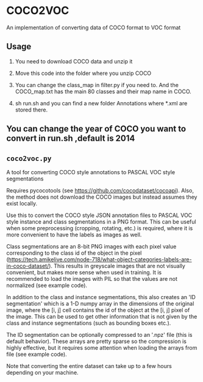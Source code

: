 # COCO2VOC
An implementation of converting data of COCO format to VOC format

## Usage
1. You need to download COCO data and unzip it

2. Move this code into the folder where you unzip COCO

3. You can change the class_map in filter.py if you need to. And the COCO_map.txt has the main 80 classes and their map name in COCO.

4. sh run.sh and you can find a new folder Annotations where *.xml are stored there.

## You can change the year of COCO you want to convert in run.sh ,default is 2014
## ```coco2voc.py```
A tool for converting COCO style annotations to PASCAL VOC style segmentations

Requires pycocotools (see https://github.com/cocodataset/cocoapi). Also, the
method does not download the COCO images but instead assumes they exist
locally.

Use this to convert the COCO style JSON annotation files to PASCAL VOC style
instance and class segmentations in a PNG format. This can be useful when some
preprocessing (cropping, rotating, etc.) is required, where it is more
convenient to have the labels as images as well.

Class segmentations are an 8-bit PNG images with each pixel value
corresponding to the class id of the object in the pixel
(https://tech.amikelive.com/node-718/what-object-categories-labels-are-in-coco-dataset/).
This results in greyscale images that are not visually convenient, but makes
more sense when used in training. It is recommended to load the images with
PIL so that the values are not normalized (see example code).

In addition to the class and instance segmentations, this also creates an 'ID
segmentation' which is a 1-D numpy array in the dimensions of the original
image, where the [i, j] cell contains the id of the object at the [i, j] pixel
of the image. This can be used to get other information that is not given by
the class and instance segmentations (such as bounding boxes etc.).

The ID segmentation can be optionally compressed to an '.npz' file (this is
default behavior). These arrays are pretty sparse so the compression is highly
effective, but it requires some attention when loading the arrays from file
(see example code).

Note that converting the entire dataset can take up to a few hours depending
on your machine.
